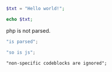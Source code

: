 ```php
$txt = "Hello world!";

echo $txt;
```

php is not parsed.

```javascript
"is parsed";
```

```js
"so is js";
```

```
"non-specific codeblocks are ignored";
```
